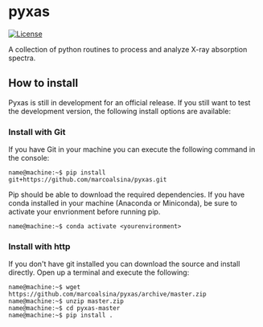 # pyxas

[![License](https://img.shields.io/badge/License-BSD%202--Clause-green.svg)](https://github.com/marcoalsina/pyxas/blob/master/README.md)


A collection of python routines to process and analyze X-ray absorption spectra.

## How to install
Pyxas is still in development for an official release.
If you still want to test the development version, the following install options are available:

### Install with Git
If you have Git in your machine you can execute the following command in the console:

```console
name@machine:~$ pip install git+https://github.com/marcoalsina/pyxas.git
```
Pip should be able to download the required dependencies.
If you have conda installed in your machine (Anaconda or Miniconda), be sure to activate your envrionment before running pip.
```console
name@machine:~$ conda activate <yourenvironment>
```

### Install with http
If you don't have git installed you can download the source and install directly. Open up a terminal and execute the following:

```console
name@machine:~$ wget https://github.com/marcoalsina/pyxas/archive/master.zip
name@machine:~$ unzip master.zip
name@machine:~$ cd pyxas-master
name@machine:~$ pip install .
```
